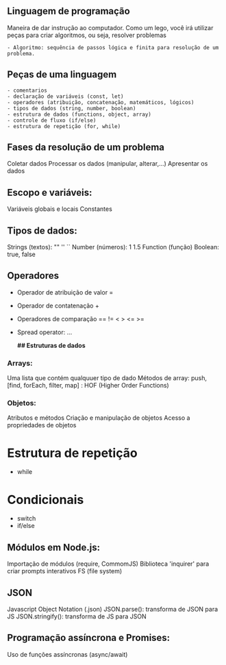 ## Linguagem de programação

Maneira de dar instrução ao computador. 
Como um lego, você irá utilizar peças para criar algoritmos, ou seja, resolver problemas
    
    - Algoritmo: sequência de passos lógica e finita para resolução de um problema.

## Peças de uma linguagem

    - comentarios
    - declaração de variáveis (const, let)
    - operadores (atribuição, concatenação, matemáticos, lógicos)
    - tipos de dados (string, number, boolean)
    - estrutura de dados (functions, object, array)
    - controle de fluxo (if/else)
    - estrutura de repetição (for, while)

## Fases da resolução de um problema

Coletar dados
Processar os dados (manipular, alterar,...)
Apresentar os dados

## Escopo e variáveis:

Variáveis globais e locais
Constantes

## Tipos de dados:

Strings (textos): "" '' ``
Number (números): 1 1.5 
Function (função)
Boolean: true, false

## Operadores

- Operador de atribuição de valor =
- Operador de contatenação +
- Operadores de comparação == != < > <= >=
- Spread operator: ...

   **## Estruturas de dados**
### Arrays:
Uma lista que contém qualquuer tipo de dado
Métodos de array: push, [find, forEach, filter, map] : HOF (Higher Order Functions)

### Objetos:
Atributos e métodos
Criação e manipulação de objetos
Acesso a propriedades de objetos


# Estrutura de repetição

- while

# Condicionais

- switch
- if/else

## Módulos em Node.js:

Importação de módulos (require, CommomJS)
Biblioteca 'inquirer' para criar prompts interativos
FS (file system)

## JSON

Javascript Object Notation (.json)
JSON.parse(): transforma de JSON para JS
JSON.stringify(): transforma de JS para JSON

## Programação assíncrona e Promises:

Uso de funções assíncronas (async/await)